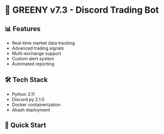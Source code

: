 # 🤖 GREENY v7.3 - Discord Trading Bot

## 📊 Features
- Real-time market data tracking
- Advanced trading signals
- Multi-exchange support
- Custom alert system
- Automated reporting

## 🛠️ Tech Stack
- Python 3.11
- Discord.py 2.1.0
- Docker containerization
- Akash deployment

## 🚀 Quick Start
